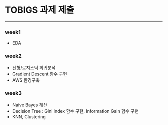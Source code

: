 # TOBIGS 과제 제출
---
### week1 
* EDA 

### week2 
* 선형/로지스틱 회귀분석
* Gradient Descent 함수 구현
* AWS 환경구축

### week3
* Naive Bayes 계산
* Decision Tree : Gini index 함수 구현, Information Gain 함수 구현
* KNN, Clustering
